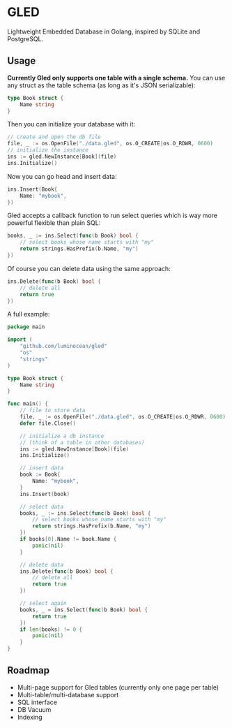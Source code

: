 # GLED

Lightweight Embedded Database in Golang, inspired by SQLite and PostgreSQL.

## Usage

**Currently Gled only supports one table with a single schema.** You can use any struct as the table schema (as long as it's JSON serializable):

```go
type Book struct {
    Name string
}
```

Then you can initialize your database with it:

```go
// create and open the db file
file, _ := os.OpenFile("./data.gled", os.O_CREATE|os.O_RDWR, 0600)
// initialize the instance
ins := gled.NewInstance[Book](file)
ins.Initialize()
```

Now you can go head and insert data:

```go
ins.Insert(Book{
    Name: "mybook",
})
```

Gled accepts a callback function to run select queries which is way more powerful flexible than plain SQL:

```go
books, _ := ins.Select(func(b Book) bool {
    // select books whose name starts with "my"
    return strings.HasPrefix(b.Name, "my")
})
```

Of course you can delete data using the same approach:

```go
ins.Delete(func(b Book) bool {
    // delete all
    return true
})
```

A full example:
```go
package main

import (
	"github.com/luminocean/gled"
	"os"
	"strings"
)

type Book struct {
	Name string
}

func main() {
	// file to store data
	file, _ := os.OpenFile("./data.gled", os.O_CREATE|os.O_RDWR, 0600)
	defer file.Close()

	// initialize a db instance
	// (think of a table in other databases)
	ins := gled.NewInstance[Book](file)
	ins.Initialize()

	// insert data
	book := Book{
		Name: "mybook",
	}
	ins.Insert(book)

	// select data
	books, _ := ins.Select(func(b Book) bool {
		// select books whose name starts with "my"
		return strings.HasPrefix(b.Name, "my")
	})
	if books[0].Name != book.Name {
		panic(nil)
	}

	// delete data
	ins.Delete(func(b Book) bool {
		// delete all
		return true
	})

	// select again
	books, _ = ins.Select(func(b Book) bool {
		return true
	})
	if len(books) != 0 {
		panic(nil)
	}
}
```

## Roadmap

- Multi-page support for Gled tables (currently only one page per table)
- Multi-table/multi-database support
- SQL interface
- DB Vacuum
- Indexing
